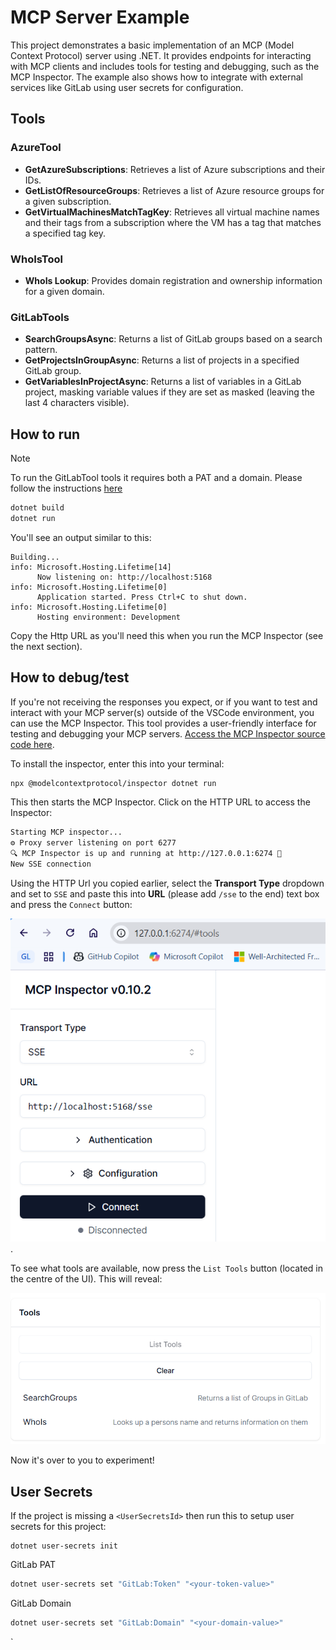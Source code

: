 # MCP Server Example

This project demonstrates a basic implementation of an MCP (Model Context Protocol) server using .NET. It provides endpoints for interacting with MCP clients and includes tools for testing and debugging, such as the MCP Inspector. The example also shows how to integrate with external services like GitLab using user secrets for configuration.

## Tools

### AzureTool

- **GetAzureSubscriptions**: Retrieves a list of Azure subscriptions and their IDs.
- **GetListOfResourceGroups**: Retrieves a list of Azure resource groups for a given subscription.
- **GetVirtualMachinesMatchTagKey**: Retrieves all virtual machine names and their tags from a subscription where the VM has a tag that matches a specified tag key.

### WhoIsTool

- **WhoIs Lookup**: Provides domain registration and ownership information for a given domain.

### GitLabTools

- **SearchGroupsAsync**: Returns a list of GitLab groups based on a search pattern.
- **GetProjectsInGroupAsync**: Returns a list of projects in a specified GitLab group.
- **GetVariablesInProjectAsync**: Returns a list of variables in a GitLab project, masking variable values if they are set as masked (leaving the last 4 characters visible).

## How to run

>[!NOTE]
> To run the GitLabTool tools it requires both a PAT and a domain. Please follow the instructions [here](#user-secrets)

```bash
dotnet build
dotnet run
```

You'll see an output similar to this:

```
Building...
info: Microsoft.Hosting.Lifetime[14]
      Now listening on: http://localhost:5168
info: Microsoft.Hosting.Lifetime[0]
      Application started. Press Ctrl+C to shut down.
info: Microsoft.Hosting.Lifetime[0]
      Hosting environment: Development
```

Copy the Http URL as you'll need this when you run the MCP Inspector (see the next section).


## How to debug/test

If you're not receiving the responses you expect, or if you want to test and interact with your MCP server(s) outside of the VSCode environment, you can use the MCP Inspector. This tool provides a user-friendly interface for testing and debugging your MCP servers. [Access the MCP Inspector source code here](https://github.com/modelcontextprotocol/inspector).

To install the inspector, enter this into your terminal:

```bash
npx @modelcontextprotocol/inspector dotnet run
```

This then starts the MCP Inspector.  Click on the HTTP URL to access the Inspector:

```bash
Starting MCP inspector...
⚙️ Proxy server listening on port 6277
🔍 MCP Inspector is up and running at http://127.0.0.1:6274 🚀
New SSE connection
```

Using the HTTP Url you copied earlier, select the **Transport Type** dropdown and set to `SSE` and paste this into **URL** (please add `/sse` to the end) text box and press the `Connect` button:

![alt text](images/readme-sse-url.png).

To see what tools are available, now press the `List Tools` button (located in the centre of the UI). This will reveal:

![alt text](images/readme-list-tools.png)

Now it's over to you to experiment!

## User Secrets

If the project is missing a `<UserSecretsId>` then run this to setup user secrets for this project:

```
dotnet user-secrets init
```

GitLab PAT

```bash
dotnet user-secrets set "GitLab:Token" "<your-token-value>"
```

GitLab Domain

```bash
dotnet user-secrets set "GitLab:Domain" "<your-domain-value>"
```
`